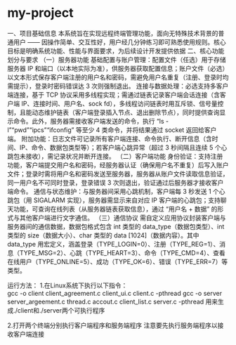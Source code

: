 # my-project
一、项目基础信息
本系统旨在实现远程终端管理功能，面向无特殊技术背景的普通用户 —— 因操作简单、交互性好，用户经几分钟练习即可熟悉使用规则。核心目标是明确系统功能、性能与界面要求，为后续设计开发提供依据
二、核心功能划分与要求
（一）服务器功能
基础配置与账户管理：配置文件（任选）用于存储服务器 IP 和端口（以本地实际为准），供服务器获取配置信息；账户文件（必选）以文本形式保存客户端注册的用户名和密码，需避免用户名重复（注册、登录时均需提示），登录时密码错误达 3 次则强制退出。
连接与数据处理：必选支持多客户端连接，基于 TCP 协议采用多线程实现；需通过链表记录客户端会话连接（含客户端 IP、连接时间、用户名、sock fd），多线程访问链表时用互斥锁、信号量控制，且能动态维护链表（客户端登录插入节点、退出删除节点），同时提供查询显示命令。此外，服务器需接收客户端发送的命令，执行 “ls -l”“pwd”“ipcs”“ifconfig” 等至少 4 类命令，并将结果通过 socket 返回给客户端。
附加功能：日志文件可记录所有客户端连接、命令执行、断开信息（含时间、IP、命令、数据包类型等）；若客户端心跳异常（超过 3 秒间隔且连续 5 个心跳包未接收），需记录状况并断开连接。
（二）客户端功能
身份验证：支持注册功能，客户端提交用户名和密码，经服务器认证（确保用户名不重复）后写入账户文件；登录时需将用户名和密码发送至服务器，服务器从账户文件读取信息验证，同一用户名不可同时登录，登录错误 3 次则退出，验证通过后服务器才接收客户端命令。
通信与状态维护：与服务器间采用心跳机制，客户端每 3 秒发送 1 个心跳包（用 SIGALARM 实现），服务器需显示来自对应 IP 客户端的心跳包；支持聊天功能，可查询在线列表（从服务器链表获取信息），通过 “用户名 + 数据” 的形式与其他客户端进行文字通信。
（三）通信协议
需自定义应用协议封装客户端与服务器间的通信数据，数据包格式包含 int 类型的 data_type（数据包类型）、int 类型的 size（数据大小）、char 类型的 data [1024]（数据内容）。其中 data_type 用宏定义，涵盖登录（TYPE_LOGIN=0）、注册（TYPE_REG=1）、消息（TYPE_MSG=2）、心跳（TYPE_HEART=3）、命令（TYPE_CMD=4）、查看在线用户（TYPE_ONLINE=5）、成功（TYPE_OK=6）、错误（TYPE_ERR=7）等类型。


运行方法：
1.在Linux系统下执行以下指令：  
gcc -o client client_agreement.c client_ui.c client.c -pthread
gcc -o server server_argeement.c thread.c accout.c client_list.c server.c -pthread
用来生成./client和./server两个可执行程序

2.打开两个终端分别执行客户端程序和服务端程序
注意要先执行服务端程序以接收客户端连接


